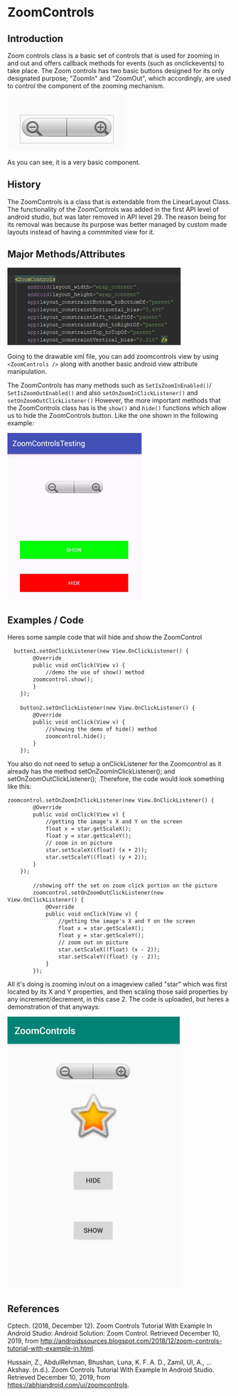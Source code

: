 # ZoomControls

## Introduction

Zoom controls class is a basic set of controls that is used for zooming in and out and offers callback methods for events (such as onclickevents) to take place. The Zoom controls has two basic buttons designed for its only designated purpose; "ZoomIn" and "ZoomOut", which accordingly, are used to control the component of the zooming mechanism. 

![Picture](/Images/zoomicon.png)

As you can see, it is a very basic component.

## History
The ZoomControls is a class that is extendable from the LinearLayout Class.
The functionality of the ZoomControls was added in the first API level of android studio, but was later removed in API level 29.
The reason being for its removal was because its purpose was better managed by custom made layouts instead of having a commmited view for it.

## Major Methods/Attributes

![Picture2](/Images/zoomcontrolattribute.png)

Going to the drawable xml file, you can add zoomcontrols view by using ```<ZoomControls />``` along with another basic android view attribute manipulation. 

The ZoomControls has many methods such as ```SetIsZoomInEnabled()```/ ```SetIsZoomOutEnabled()``` and also ```setOnZoomInClickListener()``` and ```setOnZoomOutClickListener()```
However, the more important methods that the ZoomControls class has is the ```show()``` and ```hide()``` functions which allow us to hide the ZoomControls button. Like the one shown in the following example:

![Gif](/Images/show-hide-in-ZoomControls-Android.gif)

## Examples / Code
Heres some sample code that will hide and show the ZoomControl
```
  button1.setOnClickListener(new View.OnClickListener() {
        @Override
        public void onClick(View v) {
            //demo the use of show() method
        zoomcontrol.show();
        }
    });

    button2.setOnClickListener(new View.OnClickListener() {
        @Override
        public void onClick(View v) {
            //showing the demo of hide() method
            zoomcontrol.hide();
        }
    });
```
You also do not need to setup a onClickListener for the Zoomcontrol as it already has the method setOnZoomInClickListener(); and setOnZoomOutClickListener(); .Therefore, the code would look something like this:

```
zoomcontrol.setOnZoomInClickListener(new View.OnClickListener() {
        @Override
        public void onClick(View v) {
            //getting the image's X and Y on the screen
            float x = star.getScaleX();
            float y = star.getScaleY();
            // zoom in on picture
            star.setScaleX((float) (x + 2));
            star.setScaleY((float) (y + 2));
        }
    });

        //showing off the set on zoom click portion on the picture
        zoomcontrol.setOnZoomOutClickListener(new View.OnClickListener() {
            @Override
            public void onClick(View v) {
                //getting the image's X and Y on the screen
                float x = star.getScaleX();
                float y = star.getScaleY();
                // zoom out on picture
                star.setScaleX((float) (x - 2));
                star.setScaleY((float) (y - 2));
            }
        });
```
All it's doing is zooming in/out on a imageview called "star" which was first located by its X and Y properties, and then scaling those said properties by any increment/decrement, in this case 2. The code is uploaded, but heres a demonstration of that anyways:

![code demo](/Images/zoomcontroltest.gif)

## References 

Cptech. (2018, December 12). Zoom Controls Tutorial With Example In Android Studio: Android Solution: Zoom Control. Retrieved December 10, 2019, from http://androidssources.blogspot.com/2018/12/zoom-controls-tutorial-with-example-in.html.

Hussain, Z., AbdulRehman, Bhushan, Luna, K. F. A. D., Zamil, UI, A., … Akshay. (n.d.). Zoom Controls Tutorial With Example In Android Studio. Retrieved December 10, 2019, from https://abhiandroid.com/ui/zoomcontrols.



